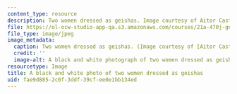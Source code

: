 ```yaml
---
content_type: resource
description: Two women dressed as geishas. Image courtesy of Aitor Castano.
file: https://ol-ocw-studio-app-qa.s3.amazonaws.com/courses/21a-470j-gender-and-representation-of-asian-women-spring-2010/fae9d8852c0f3ddf39cfee0e1bb134ed_21a-470js10-th.jpg
file_type: image/jpeg
image_metadata:
  caption: Two women dressed as geishas. (Image courtesy of [Aitor Castano](http://www.flickr.com/photos/aitorc/2292500151/).)
  credit: ''
  image-alt: A black and white photograph of two women dressed as geishas.
resourcetype: Image
title: A black and white photo of two women dressed as geishas
uid: fae9d885-2c0f-3ddf-39cf-ee0e1bb134ed
---
```

